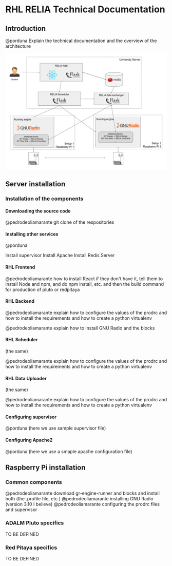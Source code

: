 # RHL RELIA Technical Documentation

## Introduction

@porduna Explain the technical documentation and the overview of the architecture

![Architecture diagram](images/technical-docs/architecture-diagram.jpg)

## Server installation

### Installation of the components

#### Downloading the source code

@pedrodeoliamarante git clone of the respositories

#### Installing other services

@porduna

Install supervisor
Install Apache
Install Redis Server

#### RHL Frontend

@pedrodeoliamarante how to install React if they don't have it, tell them to install Node and npm, and do npm install, etc. and then the build command for production of pluto or redpitaya

#### RHL Backend

@pedrodeoliamarante explain how to configure the values of the prodrc and how to install the requirements and how to create a python virtualenv 

@pedrodeoliamarante explain how to install GNU Radio and the blocks

#### RHL Scheduler 

(the same)

@pedrodeoliamarante explain how to configure the values of the prodrc and how to install the requirements and how to create a python virtualenv 

#### RHL Data Uploader

(the same)

@pedrodeoliamarante explain how to configure the values of the prodrc and how to install the requirements and how to create a python virtualenv 

#### Configuring supervisor

@porduna (here we use sample supervisor file)

#### Configuring Apache2

@porduna (here we use a smaple apache configuration file)

## Raspberry Pi installation

### Common components

@pedrodeoliamarante download gr-engine-runner and blocks and install both (the .profile file, etc.)
@pedrodeoliamarante installing GNU Radio (version 3.10 I believe)
@pedrodeoliamarante configuring the prodrc files and supervisor

### ADALM Pluto specifics

TO BE DEFINED

### Red Pitaya specifics

TO BE DEFINED
